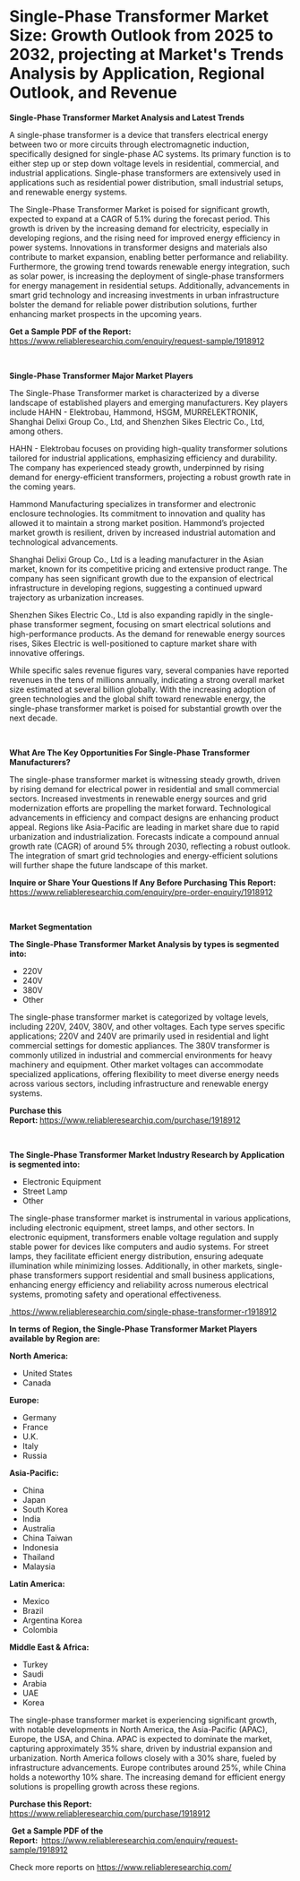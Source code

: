 <p><h1>Single-Phase Transformer Market Size: Growth Outlook from 2025 to 2032, projecting at Market's Trends Analysis by Application, Regional Outlook, and Revenue</h1></p><p><strong>Single-Phase Transformer Market Analysis and Latest Trends</strong></p>
<p><p>A single-phase transformer is a device that transfers electrical energy between two or more circuits through electromagnetic induction, specifically designed for single-phase AC systems. Its primary function is to either step up or step down voltage levels in residential, commercial, and industrial applications. Single-phase transformers are extensively used in applications such as residential power distribution, small industrial setups, and renewable energy systems.</p><p>The Single-Phase Transformer Market is poised for significant growth, expected to expand at a CAGR of 5.1% during the forecast period. This growth is driven by the increasing demand for electricity, especially in developing regions, and the rising need for improved energy efficiency in power systems. Innovations in transformer designs and materials also contribute to market expansion, enabling better performance and reliability. Furthermore, the growing trend towards renewable energy integration, such as solar power, is increasing the deployment of single-phase transformers for energy management in residential setups. Additionally, advancements in smart grid technology and increasing investments in urban infrastructure bolster the demand for reliable power distribution solutions, further enhancing market prospects in the upcoming years.</p></p>
<p><strong>Get a Sample PDF of the Report:&nbsp;</strong> <a href="https://www.reliableresearchiq.com/enquiry/request-sample/1918912?utm_campaign=1581&utm_medium=2&utm_source=Github&utm_content=ia&utm_term=14012025&utm_id=single-phase-transformer">https://www.reliableresearchiq.com/enquiry/request-sample/1918912</a></p>
<p>&nbsp;</p>
<p><strong>Single-Phase Transformer Major Market Players</strong></p>
<p><p>The Single-Phase Transformer market is characterized by a diverse landscape of established players and emerging manufacturers. Key players include HAHN - Elektrobau, Hammond, HSGM, MURRELEKTRONIK, Shanghai Delixi Group Co., Ltd, and Shenzhen Sikes Electric Co., Ltd, among others. </p><p>HAHN - Elektrobau focuses on providing high-quality transformer solutions tailored for industrial applications, emphasizing efficiency and durability. The company has experienced steady growth, underpinned by rising demand for energy-efficient transformers, projecting a robust growth rate in the coming years.</p><p>Hammond Manufacturing specializes in transformer and electronic enclosure technologies. Its commitment to innovation and quality has allowed it to maintain a strong market position. Hammond’s projected market growth is resilient, driven by increased industrial automation and technological advancements.</p><p>Shanghai Delixi Group Co., Ltd is a leading manufacturer in the Asian market, known for its competitive pricing and extensive product range. The company has seen significant growth due to the expansion of electrical infrastructure in developing regions, suggesting a continued upward trajectory as urbanization increases.</p><p>Shenzhen Sikes Electric Co., Ltd is also expanding rapidly in the single-phase transformer segment, focusing on smart electrical solutions and high-performance products. As the demand for renewable energy sources rises, Sikes Electric is well-positioned to capture market share with innovative offerings.</p><p>While specific sales revenue figures vary, several companies have reported revenues in the tens of millions annually, indicating a strong overall market size estimated at several billion globally. With the increasing adoption of green technologies and the global shift toward renewable energy, the single-phase transformer market is poised for substantial growth over the next decade.</p></p>
<p>&nbsp;</p>
<p><strong>What Are The Key Opportunities For Single-Phase Transformer Manufacturers?</strong></p>
<p><p>The single-phase transformer market is witnessing steady growth, driven by rising demand for electrical power in residential and small commercial sectors. Increased investments in renewable energy sources and grid modernization efforts are propelling the market forward. Technological advancements in efficiency and compact designs are enhancing product appeal. Regions like Asia-Pacific are leading in market share due to rapid urbanization and industrialization. Forecasts indicate a compound annual growth rate (CAGR) of around 5% through 2030, reflecting a robust outlook. The integration of smart grid technologies and energy-efficient solutions will further shape the future landscape of this market.</p></p>
<p><strong>Inquire or Share Your Questions If Any Before Purchasing This Report:</strong> <a href="https://www.reliableresearchiq.com/enquiry/pre-order-enquiry/1918912?utm_campaign=1581&utm_medium=2&utm_source=Github&utm_content=ia&utm_term=14012025&utm_id=single-phase-transformer">https://www.reliableresearchiq.com/enquiry/pre-order-enquiry/1918912</a></p>
<p>&nbsp;</p>
<p><strong>Market Segmentation</strong></p>
<p><strong>The Single-Phase Transformer Market Analysis by types is segmented into:</strong></p>
<p><ul><li>220V</li><li>240V</li><li>380V</li><li>Other</li></ul></p>
<p><p>The single-phase transformer market is categorized by voltage levels, including 220V, 240V, 380V, and other voltages. Each type serves specific applications; 220V and 240V are primarily used in residential and light commercial settings for domestic appliances. The 380V transformer is commonly utilized in industrial and commercial environments for heavy machinery and equipment. Other market voltages can accommodate specialized applications, offering flexibility to meet diverse energy needs across various sectors, including infrastructure and renewable energy systems.</p></p>
<p><strong>Purchase this Report:&nbsp;</strong><a href="https://www.reliableresearchiq.com/purchase/1918912?utm_campaign=1581&utm_medium=2&utm_source=Github&utm_content=ia&utm_term=14012025&utm_id=single-phase-transformer">https://www.reliableresearchiq.com/purchase/1918912</a></p>
<p>&nbsp;</p>
<p><strong>The Single-Phase Transformer Market Industry Research by Application is segmented into:</strong></p>
<p><ul><li>Electronic Equipment</li><li>Street Lamp</li><li>Other</li></ul></p>
<p><p>The single-phase transformer market is instrumental in various applications, including electronic equipment, street lamps, and other sectors. In electronic equipment, transformers enable voltage regulation and supply stable power for devices like computers and audio systems. For street lamps, they facilitate efficient energy distribution, ensuring adequate illumination while minimizing losses. Additionally, in other markets, single-phase transformers support residential and small business applications, enhancing energy efficiency and reliability across numerous electrical systems, promoting safety and operational effectiveness.</p></p>
<p><a href="https://www.reliableresearchiq.com/single-phase-transformer-r1918912?utm_campaign=1581&utm_medium=2&utm_source=Github&utm_content=ia&utm_term=14012025&utm_id=single-phase-transformer">&nbsp;https://www.reliableresearchiq.com/single-phase-transformer-r1918912</a></p>
<p><strong>In terms of Region, the Single-Phase Transformer Market Players available by Region are:</strong></p>
<p>
    <p> <strong> North America: </strong>
        <ul>
            <li>United States</li>
            <li>Canada</li>
        </ul>
        </p> 
    <p> <strong> Europe: </strong>
        <ul>
            <li>Germany</li>
            <li>France</li>
            <li>U.K.</li>
            <li>Italy</li>
            <li>Russia</li>
        </ul>
        </p> 
    <p> <strong> Asia-Pacific: </strong>
        <ul>
            <li>China</li>
            <li>Japan</li>
            <li>South Korea</li>
            <li>India</li>
            <li>Australia</li>
            <li>China Taiwan</li>
            <li>Indonesia</li>
            <li>Thailand</li>
            <li>Malaysia</li>
        </ul>
        </p> 
    <p> <strong> Latin America: </strong>
        <ul>
            <li>Mexico</li>
            <li>Brazil</li>
            <li>Argentina Korea</li>
            <li>Colombia</li>
        </ul>
        </p> 
    <p> <strong> Middle East & Africa: </strong>
        <ul>
            <li>Turkey</li>
            <li>Saudi</li>
            <li>Arabia</li>
            <li>UAE</li>
            <li>Korea</li>
        </ul>
    </p>
    </p>
<p><p>The single-phase transformer market is experiencing significant growth, with notable developments in North America, the Asia-Pacific (APAC), Europe, the USA, and China. APAC is expected to dominate the market, capturing approximately 35% share, driven by industrial expansion and urbanization. North America follows closely with a 30% share, fueled by infrastructure advancements. Europe contributes around 25%, while China holds a noteworthy 10% share. The increasing demand for efficient energy solutions is propelling growth across these regions.</p></p>
<p><strong>Purchase this Report: </strong><a href="https://www.reliableresearchiq.com/purchase/1918912?utm_campaign=1581&utm_medium=2&utm_source=Github&utm_content=ia&utm_term=14012025&utm_id=single-phase-transformer">https://www.reliableresearchiq.com/purchase/1918912</a></p>
<p>&nbsp;<strong>Get a Sample PDF of the Report:&nbsp;&nbsp;</strong><a href="https://www.reliableresearchiq.com/enquiry/request-sample/1918912?utm_campaign=1581&utm_medium=2&utm_source=Github&utm_content=ia&utm_term=14012025&utm_id=single-phase-transformer">https://www.reliableresearchiq.com/enquiry/request-sample/1918912</a></p>
<p><strong></strong></p>
<p>Check more reports on <a href="https://www.reliableresearchiq.com/?utm_campaign=1581&utm_medium=2&utm_source=Github&utm_content=ia&utm_term=14012025&utm_id=single-phase-transformer">https://www.reliableresearchiq.com/</a></p>